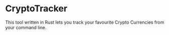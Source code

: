 # CryptoTracker

This tool written in Rust lets you track your favourite Crypto Currencies from your command line. 
